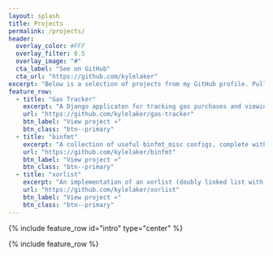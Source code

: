 ```yaml
---
layout: splash
title: Projects
permalink: /projects/
header:
  overlay_color: #FFF
  overlay_filter: 0.5
  overlay_image: "#"
  cta_label: "See on GitHub"
  cta_url: "https://github.com/kylelaker"
excerpt: "Below is a selection of projects from my GitHub profile. Pull requests are always welcome on any project. Additionally, I am a contributor to several projects that are hosted by the JMU Unix Users Group."
feature_row:
  - title: "Gas Tracker"
    excerpt: "A Django applicaton for tracking gas purchases and viewing average MPG. Also allows tracking maintenance and other details about vehicles."
    url: "https://github.com/kylelaker/gas-tracker"
    btn_label: "View project »"
    btn_class: "btn--primary"
  - title: "binfmt"
    excerpt: "A collection of useful binfmt_misc configs, complete with an installer."
    url: "https://github.com/kylelaker/binfmt"
    btn_label: "View project »"
    btn_class: "btn--primary"
  - title: "xorlist"
    excerpt: "An implementation of an xorlist (doubly linked list with xor'ed pointers to adjacent elements) in C."
    url: "https://github.com/kylelaker/xorlist"
    btn_label: "View project »"
    btn_class: "btn--primary"
---
```


{% include feature_row id="intro" type="center" %}

{% include feature_row %}
